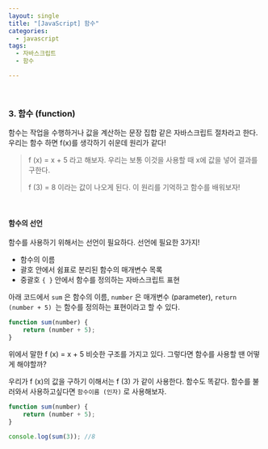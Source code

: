```yaml
---
layout: single
title: "[JavaScript] 함수"
categories:
  - javascript
tags:
  - 자바스크립트  
  - 함수   

---
```


<br/>

### 3. 함수 (function)

 함수는 작업을 수행하거나 값을 계산하는 문장 집합 같은 자바스크립트 절차라고 한다. 우리는 함수 하면 f(x)를 생각하기 쉬운데 원리가 같다! 

> f (x) = x + 5 라고 해보자. 우리는 보통 이것을 사용할 때 x에 값을 넣어 결과를 구한다. 
>
> f (3) = 8 이라는 값이 나오게 된다. 이 원리를 기억하고 함수를 배워보자! 

<br/>

#### 함수의 선언 

함수를 사용하기 위해서는 선언이 필요하다. 선언에 필요한 3가지!

- 함수의 이름
- 괄호 안에서 쉼표로 분리된 함수의 매개변수 목록 
- 중괄호 `{ }` 안에서 함수를 정의하는 자바스크립트 표현

아래 코드에서 `sum` 은 함수의 이름, `number` 은 매개변수 (parameter), `return (number + 5) `는 함수를 정의하는 표현이라고 할 수 있다.

```js
function sum(number) { 
	return (number + 5);
}
```

위에서 말한 f (x) = x + 5 비슷한 구조를 가지고 있다.  그렇다면 함수를 사용할 땐 어떻게 해야할까?

우리가 f (x)의 값을 구하기 이해서는 f (3) 가 같이 사용한다. 함수도 똑같다. 함수를 불러와서 사용하고싶다면 `함수이름 (인자)` 로 사용해보자.

```js
function sum(number) { 
	return (number + 5);
}

console.log(sum(3)); //8
```

<br/>
